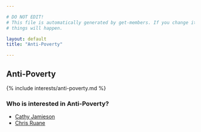 ```yaml
---

# DO NOT EDIT!
# This file is automatically generated by get-members. If you change it, bad
# things will happen.

layout: default
title: "Anti-Poverty"

---
```


## Anti-Poverty

{% include interests/anti-poverty.md %}

### Who is interested in Anti-Poverty?


* [Cathy Jamieson](/members/cathy-jamieson.html)
* [Chris Ruane](/members/chris-ruane.html)
